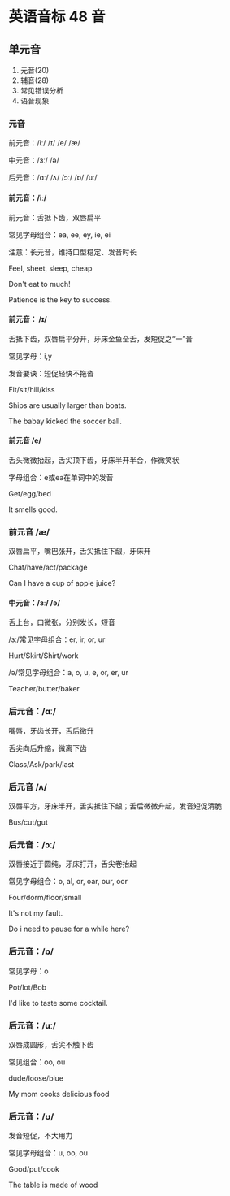# 英语音标 48 音

## 单元音

1. 元音(20)
2. 辅音(28)
3. 常见错误分析
4. 语音现象

### 元音

前元音：/iː/  /ɪ/ /e/ /æ/

中元音：/ɜː/ /ə/

后元音：/ɑː/ /ʌ/ /ɔː/ /ɒ/  /uː/

#### 前元音：/iː/

前元音：舌抵下齿，双唇扁平

常见字母组合：ea, ee, ey, ie, ei

注意：长元音，维持口型稳定、发音时长

Feel, sheet, sleep, cheap

Don't eat to much!

Patience is the key to success.

#### 前元音： /ɪ/

舌抵下齿，双唇扁平分开，牙床金鱼全舌，发短促之“一”音

常见字母：i,y

发音要诀：短促轻快不拖沓

Fit/sit/hill/kiss

Ships are usually larger than boats.

The babay kicked the soccer ball.

#### 前元音 /e/

舌头微微抬起，舌尖顶下齿，牙床半开半合，作微笑状

字母组合：e或ea在单词中的发音

Get/egg/bed

It smells good.

### 前元音 /æ/

双唇扁平，嘴巴张开，舌尖抵住下龈，牙床开

Chat/have/act/package

Can I have a cup of apple juice?

#### 中元音：/ɜː/ /ə/

舌上台，口微张，分别发长，短音

/ɜː/常见字母组合：er, ir, or, ur

Hurt/Skirt/Shirt/work

/ə/常见字母组合：a, o, u, e, or, er, ur

Teacher/butter/baker

### 后元音：/ɑː/

嘴唇，牙齿长开，舌后微升

舌尖向后升缩，微离下齿

Class/Ask/park/last

### 后元音 /ʌ/

双唇平方，牙床半开，舌尖抵住下龈；舌后微微升起，发音短促清脆

Bus/cut/gut

### 后元音：/ɔː/

双唇接近于圆纯，牙床打开，舌尖卷抬起

常见字母组合：o, al, or, oar, our, oor

Four/dorm/floor/small

It's not my fault.

Do i need to pause for a while here?

### 后元音：/ɒ/

常见字母：o

Pot/lot/Bob

I'd like to taste some cocktail.

### 后元音：/uː/

双唇成圆形，舌尖不触下齿

常见组合：oo, ou

dude/loose/blue

My mom cooks delicious food

### 后元音：/ʊ/

发音短促，不大用力

常见字母组合：u, oo, ou

Good/put/cook

The table is made of wood

